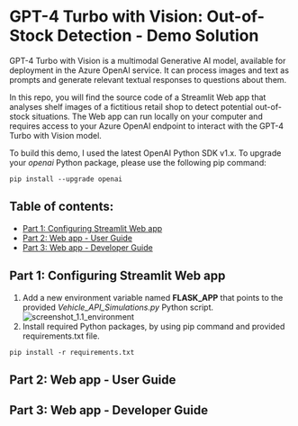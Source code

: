# GPT-4 Turbo with Vision: Out-of-Stock Detection - Demo Solution
GPT-4 Turbo with Vision is a multimodal Generative AI model, available for deployment in the Azure OpenAI service. It can process images and text as prompts and generate relevant textual responses to questions about them.

In this repo, you will find the source code of a Streamlit Web app that analyses shelf images of a fictitious retail shop to detect potential out-of-stock situations. The Web app can run locally on your computer and requires access to your Azure OpenAI endpoint to interact with the GPT-4 Turbo with Vision model.

To build this demo, I used the latest OpenAI Python SDK v1.x. To upgrade your *openai* Python package, please use the following pip command:
```
pip install --upgrade openai
```

## Table of contents:
- [Part 1: Configuring Streamlit Web app]()
- [Part 2: Web app - User Guide]()
- [Part 3: Web app - Developer Guide]()

## Part 1: Configuring Streamlit Web app
1. Add a new environment variable named **FLASK_APP** that points to the provided *Vehicle_API_Simulations.py* Python script.
![screenshot_1.1_environment](images/step1_flask_env.png)
2. Install required Python packages, by using pip command and provided requirements.txt file.
```
pip install -r requirements.txt
```

## Part 2: Web app - User Guide
## Part 3: Web app - Developer Guide
